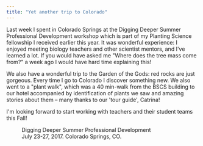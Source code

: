 ```yaml
---
title: "Yet another trip to Colorado"
---
```


Last week I spent in Colorado Springs at the Digging Deeper Summer Professional Development workshop
which is part of my Planting Science fellowship I received earlier this year. <!--more--> It was
wonderful experience: I enjoyed meeting biology teachers and other scientist mentors, and I've
learned a lot.  If you would have asked me "Where does the tree mass come from?" a week ago I would
have hard time explaining this! 

We also have a wonderful trip to the Garden of the Gods: red rocks are just gorgeous. Every time I
go to Colorado I discover something new. We also went to a "plant walk", which was a 40 min-walk
from the BSCS building to our hotel accompanied by identification of plants we saw and amazing
stories about them – many thanks to our 'tour guide', Catrina!

I'm looking forward to start working with teachers and their student teams this Fall!

<figure class="text-center">
  <img class="ic4f-mtrig ic4f-zoomin figure-img img-fluid ic4f-max-height-md"
       src="{{ '/assets/content/misc/plantingscience1.jpg' | relative_url }}" alt="">
       <figcaption class="figure-caption">Digging Deeper Summer Professional Development<br>
    July 23-27, 2017. Colorado Springs, CO.
  </figcaption>
</figure>



